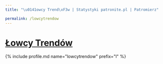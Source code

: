 ```yaml
---
title: "\u0141owcy Trend\xF3w | Statystyki patronite.pl | Patromierz"

permalink: /lowcytrendow
---
```


# [Łowcy Trendów](https://patronite.pl/lowcytrendow)

{% include profile.md name="lowcytrendow" prefix="l" %}
